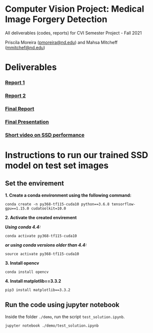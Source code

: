 # Computer Vision Project: Medical Image Forgery  Detection

All deliverables (codes, reports) for CVI Semester Project - Fall 2021

Priscila Moreira (pmoreira@nd.edu) and Mahsa Mitcheff (mmitchef@nd.edu)

# Deliverables 
### [Report 1](report_1.md)
### [Report 2](report_2.md)

### [Final Report](CVI_final_report.pdf)
### [Final Presentation](CV_presentation_final.pdf) 
### [Short video on SSD performance](forgery_detection_in_medical_images.mp4) 



<a name="intructions-testSSD"></a>
# Instructions to run our trained SSD model on test set images

## Set the envirement
**1. Create a conda environment using the following command:**
```
conda create -n py368-tf115-cuda10 python==3.6.8 tensorflow-gpu==1.15.0 cudatoolkit=10.0 
```
**2. Activate the created envirement**

***Using conda 4.4:***
```
conda activate py368-tf115-cuda10
```

***or using conda versions older than 4.4:***
```
source activate py368-tf115-cuda10
```

**3. Install opencv**
```
conda install opencv
```
**4. Install matplotlib==3.3.2**
```
pip3 install matplotlib==3.3.2
```

## Run the code using jupyter notebook
Inside the folder `./demo`, run the script `test_solution.ipynb`.
```
jupyter notebook ./demo/test_solution.ipynb
```

